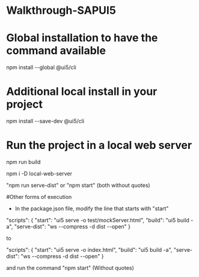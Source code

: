 # Walkthrough-SAPUI5

# Global installation to have the command available
npm install --global @ui5/cli
 
# Additional local install in your project
npm install --save-dev @ui5/cli

# Run the project in a local web server
npm run build

npm i -D local-web-server

"npm run serve-dist" or "npm start" (both without quotes)

#Other forms of execution

- In the package.json file, modify the line that starts with "start"

"scripts": {
        "start": "ui5 serve -o test/mockServer.html",
        "build": "ui5 build -a",
        "serve-dist": "ws --compress -d dist --open"
    }

to

"scripts": {
        "start": "ui5 serve -o index.html",
        "build": "ui5 build -a",
        "serve-dist": "ws --compress -d dist --open"
    }

and run the command "npm start" (Without quotes)
